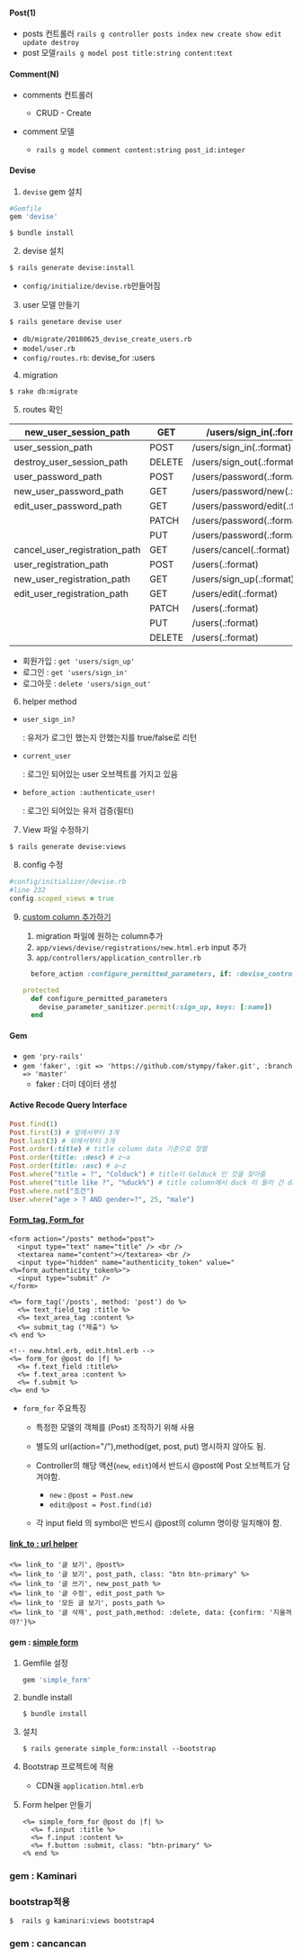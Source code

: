 #### Post(1)

* posts 컨트롤러 `rails g controller posts index new create show edit update destroy` 
* post 모델`rails g model post title:string content:text `

#### Comment(N)

* comments 컨트롤러 

  * CRUD - Create

* comment 모델 

  * `rails g model comment content:string post_id:integer`

    

#### Devise

1. `devise` gem 설치

```ruby
#Gemfile
gem 'devise'
```

```console
$ bundle install
```

2. devise 설치

```console
$ rails generate devise:install
```

   - `config/initialize/devise.rb`만들어짐

3. user 모델 만들기

```console
$ rails genetare devise user
```

- `db/migrate/20180625_devise_create_users.rb`
- `model/user.rb`
- `config/routes.rb`: devise_for :users

4. migration

```console
$ rake db:migrate
```

5. routes 확인

| new_user_session_path         | GET    | /users/sign_in(.:format)       | devise/sessions#new          |
| ----------------------------- | ------ | ------------------------------ | ---------------------------- |
| user_session_path             | POST   | /users/sign_in(.:format)       | devise/sessions#create       |
| destroy_user_session_path     | DELETE | /users/sign_out(.:format)      | devise/sessions#destroy      |
| user_password_path            | POST   | /users/password(.:format)      | devise/passwords#create      |
| new_user_password_path        | GET    | /users/password/new(.:format)  | devise/passwords#new         |
| edit_user_password_path       | GET    | /users/password/edit(.:format) | devise/passwords#edit        |
|                               | PATCH  | /users/password(.:format)      | devise/passwords#update      |
|                               | PUT    | /users/password(.:format)      | devise/passwords#update      |
| cancel_user_registration_path | GET    | /users/cancel(.:format)        | devise/registrations#cancel  |
| user_registration_path        | POST   | /users(.:format)               | devise/registrations#create  |
| new_user_registration_path    | GET    | /users/sign_up(.:format)       | devise/registrations#new     |
| edit_user_registration_path   | GET    | /users/edit(.:format)          | devise/registrations#edit    |
|                               | PATCH  | /users(.:format)               | devise/registrations#update  |
|                               | PUT    | /users(.:format)               | devise/registrations#update  |
|                               | DELETE | /users(.:format)               | devise/registrations#destroy |

- 회원가입 : `get 'users/sign_up'`
- 로그인 : `get 'users/sign_in'`
- 로그아웃 : `delete 'users/sign_out'`

6. helper method

- `user_sign_in?`

  : 유저가 로그인 했는지 안했는지를 true/false로 리턴

- `current_user`

  : 로그인 되어있는 user 오브젝트를 가지고 있음

- `before_action :authenticate_user!`

  : 로그인 되어있는 유저 검증(필터)

7. View 파일 수정하기

```console
$ rails generate devise:views
```
8. config 수정
```ruby
#config/initializer/devise.rb
#line 232
config.scoped_views = true
```


9. [custom column 추가하기](https://github.com/plataformatec/devise#strong-parameters)

   1.  migration 파일에 원하는 column추가
   2. `app/views/devise/registrations/new.html.erb`  input 추가
   3. `app/controllers/application_controller.rb` 

   ```ruby
     before_action :configure_permitted_parameters, if: :devise_controller?
   
   protected
     def configure_permitted_parameters
       devise_parameter_sanitizer.permit(:sign_up, keys: [:name])
     end
   ```

   

#### Gem

- `gem 'pry-rails'`
- `gem 'faker', :git => 'https://github.com/stympy/faker.git', :branch => 'master'`  
  - faker : 더미 데이터 생성



#### Active Recode Query Interface

```ruby
Post.find(1)
Post.first(3) # 앞에서부터 3개
Post.last(3) # 뒤에서부터 3개
Post.order(:title) # title column data 기준으로 정렬
Post.order(title: :desc) # z~a
Post.order(title: :asc) # a~z
Post.where("title = ?", "Colduck") # title이 Golduck 인 것을 찾아줌
Post.where("title like ?", "%duck%") # title column에서 duck 이 들어 간 data를 찾아줌
Post.where.not("조건")
User.where("age > ? AND gender=?", 25, "male")
```



#### [Form_tag, Form_for](https://guides.rorlab.org/form_helpers.html)

```erb
<form action="/posts" method="post">
  <input type="text" name="title" /> <br />
  <textarea name="content"></textarea> <br />
  <input type="hidden" name="authenticity_token" value="<%=form_authenticity_token%>">
  <input type="submit" />
</form>
```

```erb
<%= form_tag('/posts', method: 'post') do %>
  <%= text_field_tag :title %>
  <%= text_area_tag :content %>
  <%= submit_tag ("제출") %>
<% end %>
```

```erb
<!-- new.html.erb, edit.html.erb -->
<%= form_for @post do |f| %>
  <%= f.text_field :title%>
  <%= f.text_area :content %>
  <%= f.submit %>
<%= end %>
```

- `form_for` 주요특징

  - 특정한 모델의 객체를 (Post) 조작하기 위해 사용
  - 별도의 url(action="/"),method(get, post, put) 명시하지 않아도 됨.
  - Controller의 해당 액션(`new`, `edit`)에서 반드시 @post에 Post 오브젝트가 담겨야함.

    - `new` : `@post = Post.new`
    - `edit`:`@post = Post.find(id)` 
  - 각 input field 의 symbol은 반드시 @post의 column 명이랑 일치해야 함.



#### [link_to : url helper](https://apidock.com/rails/ActionView/Helpers/UrlHelper/link_to)

```erb
<%= link_to '글 보기', @post%>
<%= link_to '글 보기', post_path, class: "btn btn-primary" %>
<%= link_to '글 쓰기', new_post_path %>
<%= link_to '글 수정', edit_post_path %>
<%= link_to '모든 글 보기', posts_path %>
<%= link_to '글 삭제', post_path,method: :delete, data: {confirm: '지울꺼야?'}%>
```




#### gem : [simple form](https://github.com/plataformatec/simple_form) 

1. Gemfile 설정

   ```ruby
   gem 'simple_form'
   ```

2. bundle install

   ```
   $ bundle install
   ```

3. 설치

   ```
   $ rails generate simple_form:install --bootstrap
   ```

4. Bootstrap 프로젝트에 적용

   * CDN을 `application.html.erb`

5. Form helper 만들기

   ```erb
   <%= simple_form_for @post do |f| %>
     <%= f.input :title %>
     <%= f.input :content %>
     <%= f.button :submit, class: "btn-primary" %>
   <% end %>
   ```



### gem : Kaminari

###  bootstrap적용

`$  rails g kaminari:views bootstrap4`



### gem : cancancan